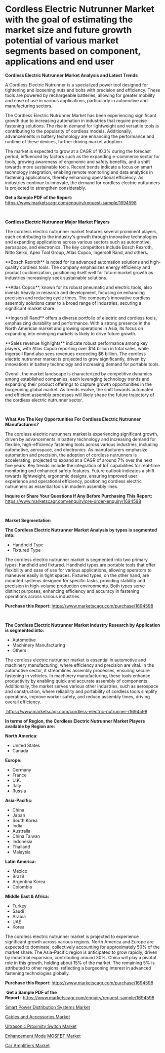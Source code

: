 <p><h1>Cordless Electric Nutrunner Market with the goal of estimating the market size and future growth potential of various market segments based on component, applications and end user</h1></p><p><strong>Cordless Electric Nutrunner Market Analysis and Latest Trends</strong></p>
<p><p>A Cordless Electric Nutrunner is a specialized power tool designed for tightening and loosening nuts and bolts with precision and efficiency. These tools are powered by rechargeable batteries, allowing for greater mobility and ease of use in various applications, particularly in automotive and manufacturing sectors. </p><p>The Cordless Electric Nutrunner Market has been experiencing significant growth due to increasing automation in industries that require precise fastening solutions. The rise in demand for lightweight and versatile tools is contributing to the popularity of cordless models. Additionally, advancements in battery technology are enhancing the performance and runtime of these devices, further driving market adoption. </p><p>The market is expected to grow at a CAGR of 10.3% during the forecast period, influenced by factors such as the expanding e-commerce sector for tools, growing awareness of ergonomic and safety benefits, and a shift towards more sustainable tools. Recent trends indicate a focus on smart technology integration, enabling remote monitoring and data analytics in fastening applications, thereby enhancing operational efficiency. As industries continue to innovate, the demand for cordless electric nuttunners is projected to strengthen considerably.</p></p>
<p><strong>Get a Sample PDF of the Report:&nbsp;</strong> <a href="https://www.marketscagr.com/enquiry/request-sample/1694598?utm_campaign=1259&utm_medium=2&utm_source=Github&utm_content=ia&utm_term=06102024&utm_id=cordless-electric-nutrunner">https://www.marketscagr.com/enquiry/request-sample/1694598</a></p>
<p>&nbsp;</p>
<p><strong>Cordless Electric Nutrunner Major Market Players</strong></p>
<p><p>The cordless electric nutrunner market features several prominent players, each contributing to the industry's growth through innovative technologies and expanding applications across various sectors such as automotive, aerospace, and electronics. The key competitors include Bosch Rexroth, Nitto Seiko, Apex Tool Group, Atlas Copco, Ingersoll Rand, and others.</p><p>**Bosch Rexroth** is noted for its advanced automation solutions and high-quality cordless tools. The company emphasizes energy efficiency and product customization, positioning itself well for future market growth as industries increasingly seek sustainable solutions.</p><p>**Atlas Copco**, known for its robust pneumatic and electric tools, also invests heavily in research and development, focusing on enhancing precision and reducing cycle times. The company’s innovative cordless assembly solutions cater to a broad range of industries, securing a significant market share.</p><p>**Ingersoll Rand** offers a diverse portfolio of electric and cordless tools, emphasizing durability and performance. With a strong presence in the North American market and growing operations in Asia, its focus on expanding into emerging markets is likely to drive future growth.</p><p>**Sales revenue highlights** indicate robust performance among key players, with Atlas Copco reporting over $14 billion in total sales, while Ingersoll Rand also sees revenues exceeding $6 billion. The cordless electric nutrunner market is projected to grow significantly, driven by innovations in battery technology and increasing demand for portable tools. </p><p>Overall, the market landscape is characterized by competitive dynamics among established companies, each leveraging technology trends and expanding their product offerings to capture growth opportunities in the burgeoning global market. As trends evolve, the shift towards automated and efficient assembly processes will likely shape the future trajectory of the cordless electric nutrunner sector.</p></p>
<p>&nbsp;</p>
<p><strong>What Are The Key Opportunities For Cordless Electric Nutrunner Manufacturers?</strong></p>
<p><p>The cordless electric nutrunners market is experiencing significant growth, driven by advancements in battery technology and increasing demand for flexible, high-efficiency fastening tools across various industries, including automotive, aerospace, and electronics. As manufacturers emphasize automation and precision, the adoption of cordless nutrunners is accelerating, projected to expand at a CAGR of around 7% over the next five years. Key trends include the integration of IoT capabilities for real-time monitoring and enhanced safety features. Future outlook indicates a shift towards lightweight, ergonomic designs, ensuring improved user experience and operational efficiency, positioning cordless electric nutrunners as essential tools in modern assembly lines.</p></p>
<p><strong>Inquire or Share Your Questions If Any Before Purchasing This Report:</strong> <a href="https://www.marketscagr.com/enquiry/pre-order-enquiry/1694598?utm_campaign=1259&utm_medium=2&utm_source=Github&utm_content=ia&utm_term=06102024&utm_id=cordless-electric-nutrunner">https://www.marketscagr.com/enquiry/pre-order-enquiry/1694598</a></p>
<p>&nbsp;</p>
<p><strong>Market Segmentation</strong></p>
<p><strong>The Cordless Electric Nutrunner Market Analysis by types is segmented into:</strong></p>
<p><ul><li>Handheld Type</li><li>Fixtured Type</li></ul></p>
<p><p>The cordless electric nutrunner market is segmented into two primary types: handheld and fixtured. Handheld types are portable tools that offer flexibility and ease of use for various applications, allowing operators to maneuver easily in tight spaces. Fixtured types, on the other hand, are mounted systems designed for specific tasks, providing stability and precision in high-volume production environments. Both types serve distinct purposes, enhancing efficiency and accuracy in fastening operations across various industries.</p></p>
<p><strong>Purchase this Report:&nbsp;</strong><a href="https://www.marketscagr.com/purchase/1694598?utm_campaign=1259&utm_medium=2&utm_source=Github&utm_content=ia&utm_term=06102024&utm_id=cordless-electric-nutrunner">https://www.marketscagr.com/purchase/1694598</a></p>
<p>&nbsp;</p>
<p><strong>The Cordless Electric Nutrunner Market Industry Research by Application is segmented into:</strong></p>
<p><ul><li>Automotive</li><li>Machinery Manufacturing</li><li>Others</li></ul></p>
<p><p>The cordless electric nutrunner market is essential in automotive and machinery manufacturing, where efficiency and precision are vital. In the automotive sector, it streamlines assembly processes, ensuring secure fastening in vehicles. In machinery manufacturing, these tools enhance productivity by enabling quick and accurate assembly of components. Additionally, the market serves various other industries, such as aerospace and construction, where reliability and portability of cordless tools simplify operations, improve worker safety, and reduce assembly times, driving overall efficiency.</p></p>
<p><a href="https://www.marketscagr.com/cordless-electric-nutrunner-r1694598?utm_campaign=1259&utm_medium=2&utm_source=Github&utm_content=ia&utm_term=06102024&utm_id=cordless-electric-nutrunner">&nbsp;https://www.marketscagr.com/cordless-electric-nutrunner-r1694598</a></p>
<p><strong>In terms of Region, the Cordless Electric Nutrunner Market Players available by Region are:</strong></p>
<p>
    <p> <strong> North America: </strong>
        <ul>
            <li>United States</li>
            <li>Canada</li>
        </ul>
        </p> 
    <p> <strong> Europe: </strong>
        <ul>
            <li>Germany</li>
            <li>France</li>
            <li>U.K.</li>
            <li>Italy</li>
            <li>Russia</li>
        </ul>
        </p> 
    <p> <strong> Asia-Pacific: </strong>
        <ul>
            <li>China</li>
            <li>Japan</li>
            <li>South Korea</li>
            <li>India</li>
            <li>Australia</li>
            <li>China Taiwan</li>
            <li>Indonesia</li>
            <li>Thailand</li>
            <li>Malaysia</li>
        </ul>
        </p> 
    <p> <strong> Latin America: </strong>
        <ul>
            <li>Mexico</li>
            <li>Brazil</li>
            <li>Argentina Korea</li>
            <li>Colombia</li>
        </ul>
        </p> 
    <p> <strong> Middle East & Africa: </strong>
        <ul>
            <li>Turkey</li>
            <li>Saudi</li>
            <li>Arabia</li>
            <li>UAE</li>
            <li>Korea</li>
        </ul>
    </p>
    </p>
<p><p>The cordless electric nutrunner market is projected to experience significant growth across various regions. North America and Europe are expected to dominate, collectively accounting for approximately 50% of the market share. The Asia-Pacific region is anticipated to grow rapidly, driven by industrial expansion, contributing around 30%. China will play a pivotal role in this growth, holding about 15% of the market. The remaining 5% is attributed to other regions, reflecting a burgeoning interest in advanced fastening technologies globally.</p></p>
<p><strong>Purchase this Report: </strong><a href="https://www.marketscagr.com/purchase/1694598?utm_campaign=1259&utm_medium=2&utm_source=Github&utm_content=ia&utm_term=06102024&utm_id=cordless-electric-nutrunner">https://www.marketscagr.com/purchase/1694598</a></p>
<p>&nbsp;<strong>Get a Sample PDF of the Report:&nbsp;&nbsp;</strong><a href="https://www.marketscagr.com/enquiry/request-sample/1694598?utm_campaign=1259&utm_medium=2&utm_source=Github&utm_content=ia&utm_term=06102024&utm_id=cordless-electric-nutrunner">https://www.marketscagr.com/enquiry/request-sample/1694598</a></p>
<p><strong></strong></p>
<p><p><a href="https://issuu.com/reportprime-2/docs/smart-power-distribution-systems-ma_1792d47fa54a12?utm_campaign=1259&utm_medium=2&utm_source=Github&utm_content=ia&utm_term=06102024&utm_id=cordless-electric-nutrunner">Smart Power Distribution Systems Market</a></p><p><a href="https://issuu.com/reportprime-2/docs/cables-and-accessories-market-size-_af26a9d0434311?utm_campaign=1259&utm_medium=2&utm_source=Github&utm_content=ia&utm_term=06102024&utm_id=cordless-electric-nutrunner">Cables and Accessories Market</a></p><p><a href="https://www.linkedin.com/pulse/ultrasonic-proximity-switch-market-share-analysis-growth-bntte?utm_campaign=1259&utm_medium=2&utm_source=Github&utm_content=ia&utm_term=06102024&utm_id=cordless-electric-nutrunner">Ultrasonic Proximity Switch Market</a></p><p><a href="https://www.linkedin.com/pulse/strategic-insights-global-enhancement-mode-mosfet-market-trends-bz6ie?utm_campaign=1259&utm_medium=2&utm_source=Github&utm_content=ia&utm_term=06102024&utm_id=cordless-electric-nutrunner">Enhancement Mode MOSFET Market</a></p><p><a href="https://www.linkedin.com/pulse/unveiling-market-trends-global-car-amplifiers-growth-regional-godwe?utm_campaign=1259&utm_medium=2&utm_source=Github&utm_content=ia&utm_term=06102024&utm_id=cordless-electric-nutrunner">Car Amplifiers Market</a></p></p>